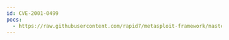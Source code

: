 ```yaml
---
id: CVE-2001-0499
pocs:
  - https://raw.githubusercontent.com/rapid7/metasploit-framework/master/modules/exploits/windows/oracle/tns_arguments.rb
---
```

